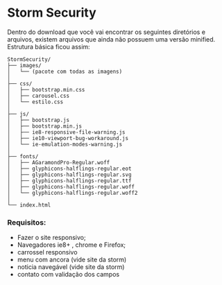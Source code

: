 # Storm Security

Dentro do download que você vai encontrar os seguintes diretórios e arquivos, existem arquivos que ainda não possuem uma versão minified. Estrutura básica ficou assim:
```
StormSecurity/
├── images/
│   └── (pacote com todas as imagens)
│
├── css/
│   ├── bootstrap.min.css
│   ├── carousel.css
│   └── estilo.css
│
├── js/
│   ├── bootstrap.js
│   ├── bootstrap.min.js
│   ├── ie8-responsive-file-warning.js
│   ├── ie10-viewport-bug-workaround.js
│   └── ie-emulation-modes-warning.js
│
├── fonts/
│   ├── AGaramondPro-Regular.woff
│   ├── glyphicons-halflings-regular.eot
│   ├── glyphicons-halflings-regular.svg
│   ├── glyphicons-halflings-regular.ttf
│   ├── glyphicons-halflings-regular.woff
│   └── glyphicons-halflings-regular.woff2
│
└── index.html
```

### Requisitos:
- Fazer o site responsivo;
- Navegadores ie8+ , chrome e Firefox;
- carrossel responsivo
- menu com ancora (vide site da storm)
- noticia navegável (vide site da storm)
- contato com validação dos campos
